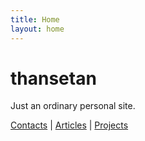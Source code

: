 ```yaml
---
title: Home
layout: home
---
```

# thansetan
Just an ordinary personal site.

[Contacts](contacts.md) | [Articles](articles) | [Projects](projects)